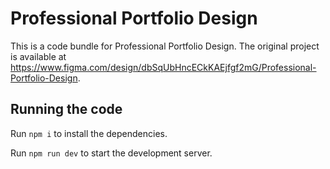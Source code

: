 
  # Professional Portfolio Design

  This is a code bundle for Professional Portfolio Design. The original project is available at https://www.figma.com/design/dbSqUbHncECkKAEjfgf2mG/Professional-Portfolio-Design.

  ## Running the code

  Run `npm i` to install the dependencies.

  Run `npm run dev` to start the development server.
  